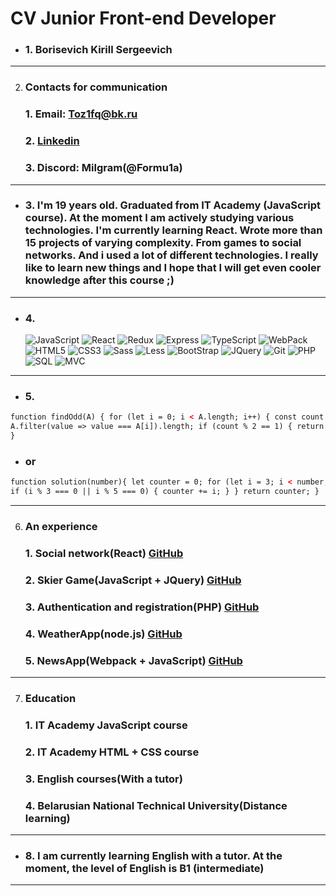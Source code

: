 # CV Junior Front-end Developer

-   ### 1. Borisevich Kirill Sergeevich

---

2. ### Contacts for communication
    ### 1. Email: Toz1fq@bk.ru
    ### 2. [Linkedin](https://www.linkedin.com/in/kirill-borisevich-15b128186/)
    ### 3. Discord: Milgram(@Formu1a)

---

-   ### 3. I'm 19 years old. Graduated from IT Academy (JavaScript course). At the moment I am actively studying various technologies. I'm currently learning React. Wrote more than 15 projects of varying complexity. From games to social networks. And i used a lot of different technologies. I really like to learn new things and I hope that I will get even cooler knowledge after this course ;)

---

-   ### 4.
    ![JavaScript](https://img.shields.io/badge/-JavaScript-black?style=for-the-badge&logo=JavaScript&logoColor=White)
    ![React](https://img.shields.io/badge/-React-black?style=for-the-badge&logo=react&logoColor=White)
    ![Redux](https://img.shields.io/badge/-Redux-black?style=for-the-badge&logo=Redux&logoColor=White)
    ![Express](https://img.shields.io/badge/-Express-black?style=for-the-badge&logo=Express&logoColor=White)
    ![TypeScript](https://img.shields.io/badge/-TypeScript-black?style=for-the-badge&logo=TypeScript&logoColor=White)
    ![WebPack](https://img.shields.io/badge/-WebPack-black?style=for-the-badge&logo=WebPack&logoColor=White)
    ![HTML5](https://img.shields.io/badge/-HTML5-black?style=for-the-badge&logo=HTML5&logoColor=White)
    ![CSS3](https://img.shields.io/badge/-CSS3-black?style=for-the-badge&logo=CSS3&logoColor=White)
    ![Sass](https://img.shields.io/badge/-Sass-black?style=for-the-badge&logo=Sass&logoColor=White)
    ![Less](https://img.shields.io/badge/-Less-black?style=for-the-badge&logo=Less&logoColor=White)
    ![BootStrap](https://img.shields.io/badge/-BootStrap-black?style=for-the-badge&logo=BootStrap&logoColor=White)
    ![JQuery](https://img.shields.io/badge/-JQuery-black?style=for-the-badge&logo=JQuery&logoColor=White)
    ![Git](https://img.shields.io/badge/-Git-black?style=for-the-badge&logo=Git&logoColor=White)
    ![PHP](https://img.shields.io/badge/-PHP-black?style=for-the-badge&logo=PHP&logoColor=White)
    ![SQL](https://img.shields.io/badge/-SQL-black?style=for-the-badge&logo=SQL&logoColor=White)
    ![MVC](https://img.shields.io/badge/-MVC-black?style=for-the-badge&logo=MVC&logoColor=White)

---

-   ### 5.

```html
function findOdd(A) { for (let i = 0; i < A.length; i++) { const count =
A.filter(value => value === A[i]).length; if (count % 2 == 1) { return A[i]; } }
}
```

-   ### or

```html
function solution(number){ let counter = 0; for (let i = 3; i < number; i++) {
if (i % 3 === 0 || i % 5 === 0) { counter += i; } } return counter; }
```

---

6. ### An experience
    ### 1. Social network(React) [GitHub](https://github.com/Formu1a/SocialNetwork-React)
    ### 2. Skier Game(JavaScript + JQuery) [GitHub](https://github.com/Formu1a/SkierGame-JavaScript)
    ### 3. Authentication and registration(PHP) [GitHub](https://github.com/Formu1a/RegAndAuth-PHP)
    ### 4. WeatherApp(node.js) [GitHub](https://github.com/Formu1a/WeatherApp-Node.js-Express)
    ### 5. NewsApp(Webpack + JavaScript) [GitHub](https://github.com/Formu1a/NewsApp-Webpack-JavaScript)

---

7. ### Education
    ### 1. IT Academy JavaScript course
    ### 2. IT Academy HTML + CSS course
    ### 3. English courses(With a tutor)
    ### 4. Belarusian National Technical University(Distance learning)

---

-   ### 8. I am currently learning English with a tutor. At the moment, the level of English is B1 (intermediate)

---

